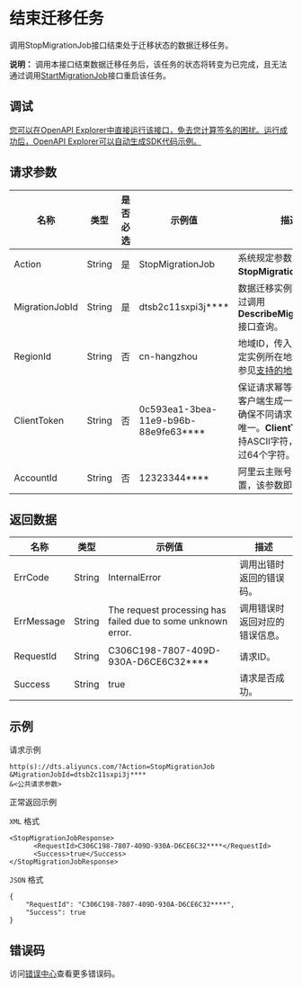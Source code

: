# 结束迁移任务

调用StopMigrationJob接口结束处于迁移状态的数据迁移任务。

**说明：** 调用本接口结束数据迁移任务后，该任务的状态将转变为已完成，且无法通过调用[StartMigrationJob](~49429~)接口重启该任务。

## 调试

[您可以在OpenAPI Explorer中直接运行该接口，免去您计算签名的困扰。运行成功后，OpenAPI Explorer可以自动生成SDK代码示例。](https://api.aliyun.com/#product=Dts&api=StopMigrationJob&type=RPC&version=2020-01-01)

## 请求参数

|名称|类型|是否必选|示例值|描述|
|--|--|----|---|--|
|Action|String|是|StopMigrationJob|系统规定参数，取值：**StopMigrationJob**。 |
|MigrationJobId|String|是|dtsb2c11sxpi3j\*\*\*\*|数据迁移实例ID，可以通过调用**DescribeMigrationJobs**接口查询。 |
|RegionId|String|否|cn-hangzhou|地域ID，传入本参数来指定实例所在地域，详情请参见[支持的地域列表](~141033~)。 |
|ClientToken|String|否|0c593ea1-3bea-11e9-b96b-88e9fe63\*\*\*\*|保证请求幂等性。从您的客户端生成一个参数值，确保不同请求间该参数值唯一。**ClientToken**只支持ASCII字符，且不能超过64个字符。 |
|AccountId|String|否|12323344\*\*\*\*|阿里云主账号ID，无需设置，该参数即将下线。 |

## 返回数据

|名称|类型|示例值|描述|
|--|--|---|--|
|ErrCode|String|InternalError|调用出错时返回的错误码。 |
|ErrMessage|String|The request processing has failed due to some unknown error.|调用错误时返回对应的错误信息。 |
|RequestId|String|C306C198-7807-409D-930A-D6CE6C32\*\*\*\*|请求ID。 |
|Success|String|true|请求是否成功。 |

## 示例

请求示例

```
http(s)://dts.aliyuncs.com/?Action=StopMigrationJob
&MigrationJobId=dtsb2c11sxpi3j****
&<公共请求参数>
```

正常返回示例

`XML` 格式

```
<StopMigrationJobResponse>
      <RequestId>C306C198-7807-409D-930A-D6CE6C32****</RequestId>
      <Success>true</Success>
</StopMigrationJobResponse>
```

`JSON` 格式

```
{
	"RequestId": "C306C198-7807-409D-930A-D6CE6C32****",
	"Success": true
}
```

## 错误码

访问[错误中心](https://error-center.aliyun.com/status/product/Dts)查看更多错误码。

